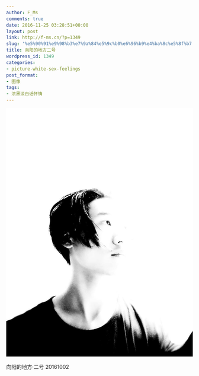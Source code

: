 ```yaml
---
author: F_Ms
comments: true
date: 2016-11-25 03:28:51+00:00
layout: post
link: http://f-ms.cn/?p=1349
slug: '%e5%90%91%e9%98%b3%e7%9a%84%e5%9c%b0%e6%96%b9%e4%ba%8c%e5%8f%b7'
title: 向阳的地方二号
wordpress_id: 1349
categories:
- picture-white-sex-feelings
post_format:
- 图像
tags:
- 浓黑淡白话怀情
---
```


![%e5%90%91%e9%98%b3%e7%9a%84%e5%9c%b0%e6%96%b9%e4%ba%8c%e5%8f%b7_20161002160509](/img/post/wp/2016/11/向阳的地方二号_20161002160509.jpg)


向阳的地方·二号 20161002
